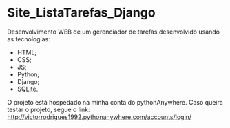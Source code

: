 # Site_ListaTarefas_Django

Desenvolvimento WEB de um gerenciador de tarefas desenvolvido usando as tecnologias:

- HTML;
- CSS;
- JS;
- Python;
- Django;
- SQLite.

O projeto está hospedado na minha conta do pythonAnywhere. Caso queira testar o projeto, segue o link: http://victorrodrigues1992.pythonanywhere.com/accounts/login/
